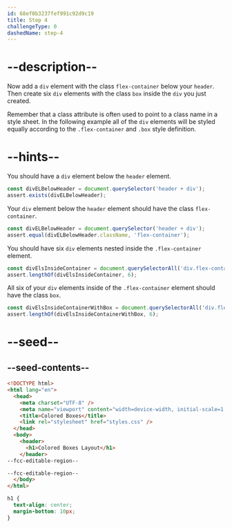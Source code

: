 ```yaml
---
id: 68ef0b3237fef991c92d9c19
title: Step 4
challengeType: 0
dashedName: step-4
---
```


# --description--

Now add a `div` element with the class `flex-container` below your `header`. Then create six `div` elements with the class `box` inside the `div` you just created.

Remember that a class attribute is often used to point to a class name in a style sheet. In the following example all of the `div` elements will be styled equally according to the `.flex-container` and `.box` style definition.

# --hints--

You should have a `div` element below the `header` element.

```js
const divELBelowHeader = document.querySelector('header + div');
assert.exists(divELBelowHeader);
```

Your `div` element below the `header` element should have the class `flex-container`.

```js
const divELBelowHeader = document.querySelector('header + div');
assert.equal(divELBelowHeader.className, 'flex-container');
```

You should have six `div` elements nested inside the `.flex-container` element.

```js
const divElsInsideContainer = document.querySelectorAll('div.flex-container > div');
assert.lengthOf(divElsInsideContainer, 6);
```

All six of your `div` elements inside of the `.flex-container` element should have the class `box`.

```js
const divElsInsideContainerWithBox = document.querySelectorAll('div.flex-container > div.box');
assert.lengthOf(divElsInsideContainerWithBox, 6);
```

# --seed--

## --seed-contents--

```html
<!DOCTYPE html>
<html lang="en">
  <head>
    <meta charset="UTF-8" />
    <meta name="viewport" content="width=device-width, initial-scale=1.0" />
    <title>Colored Boxes</title>
    <link rel="stylesheet" href="styles.css" />
  </head>
  <body>
    <header>
      <h1>Colored Boxes Layout</h1>
    </header>
--fcc-editable-region--

--fcc-editable-region--
  </body>
</html>
```

```css
h1 {
  text-align: center;
  margin-bottom: 10px;
}
```
